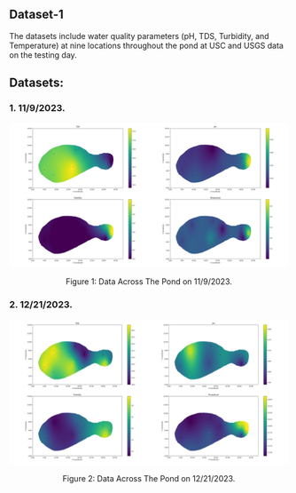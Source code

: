 ## Dataset-1

The datasets include water quality parameters (pH, TDS, Turbidity, and Temperature) at nine locations throughout the pond at USC and USGS data on the testing day.

## Datasets:

### 1. 11/9/2023.

<p align="center">
<img src="media/KrigePlots.png" alt="drawing" width="700"/>
</p>
<p align="center">
Figure 1: Data Across The Pond on 11/9/2023.
</p>

### 2. 12/21/2023.
<p align="center">
<img src="media/kriging_plot.png" alt="drawing" width="700"/>
</p>
<p align="center">
Figure 2: Data Across The Pond on 12/21/2023.
</p>














